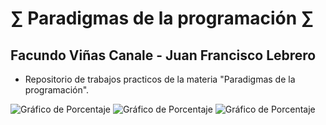 # ∑ Paradigmas de la programación ∑
## Facundo Viñas Canale - Juan Francisco Lebrero
- Repositorio de trabajos practicos de la materia "Paradigmas de la programación".


![Gráfico de Porcentaje](https://img.shields.io/badge/Commits-40%25-green?style=for-the-badge)
![Gráfico de Porcentaje](https://img.shields.io/badge/Contributions-30%25-blue?style=for-the-badge)
![Gráfico de Porcentaje](https://img.shields.io/badge/Pushs-30%25-orange?style=for-the-badge)

